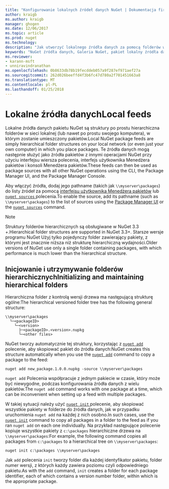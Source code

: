 ```yaml
---
title: "Konfigurowanie lokalnych źródeł danych NuGet | Dokumentacja firmy Microsoft"
author: kraigb
ms.author: kraigb
manager: ghogen
ms.date: 12/06/2017
ms.topic: article
ms.prod: nuget
ms.technology: 
description: "Jak utworzyć lokalnego źródła danych za pomocą folderów w sieci lokalnej pakietów NuGet"
keywords: "NuGet źródła danych, Galeria NuGet, pakiet lokalny źródła danych"
ms.reviewer:
- karann-msft
- unniravindranathan
ms.openlocfilehash: 0b8633db78b19fecddeb057a9f287ef971aef27a
ms.sourcegitcommit: 262d026beeffd4f3b6fc47d780a2f701451663a8
ms.translationtype: MT
ms.contentlocale: pl-PL
ms.lasthandoff: 01/25/2018
---
```

# <a name="local-feeds"></a><span data-ttu-id="14147-104">Lokalne źródła danych</span><span class="sxs-lookup"><span data-stu-id="14147-104">Local feeds</span></span>

<span data-ttu-id="14147-105">Lokalne źródła danych pakietu NuGet są struktury po prostu hierarchiczna folderów w sieci lokalnej (lub nawet po prostu swojego komputera), w którym zostanie umieszczony pakietów.</span><span class="sxs-lookup"><span data-stu-id="14147-105">Local NuGet package feeds are simply hierarchical folder structures on your local network (or even just your own computer) in which you place packages.</span></span> <span data-ttu-id="14147-106">Te źródła danych mogą następnie służyć jako źródła pakietów z innymi operacjami NuGet przy użyciu interfejsu wiersza polecenia, interfejs użytkownika Menedżera pakietów i konsoli Menedżera pakietów.</span><span class="sxs-lookup"><span data-stu-id="14147-106">These feeds can then be used as package sources with all other NuGet operations using the CLI, the Package Manager UI, and the Package Manager Console.</span></span>

<span data-ttu-id="14147-107">Aby włączyć źródła, dodaj jego pathname (takich jak `\\myserver\packages`) do listy źródeł za pomocą [interfejsu użytkownika Menedżera pakietów](../tools/package-manager-ui.md#package-sources) lub [ `nuget sources` ](../tools/cli-ref-sources.md) polecenia.</span><span class="sxs-lookup"><span data-stu-id="14147-107">To enable the source, add its pathname (such as `\\myserver\packages`) to the list of sources using the [Package Manager UI](../tools/package-manager-ui.md#package-sources) or the [`nuget sources`](../tools/cli-ref-sources.md) command.</span></span>

> [!Note]
> <span data-ttu-id="14147-108">Struktury folderów hierarchicznych są obsługiwane w NuGet 3.3 +.</span><span class="sxs-lookup"><span data-stu-id="14147-108">Hierarchical folder structures are supported in NuGet 3.3+.</span></span> <span data-ttu-id="14147-109">Starsze wersje programu NuGet Użyj tylko pojedynczy folder zawierający pakiety, z którymi jest znacznie niższa niż strukturę hierarchiczną wydajności.</span><span class="sxs-lookup"><span data-stu-id="14147-109">Older versions of NuGet use only a single folder containing packages, with which performance is much lower than the hierarchical structure.</span></span>

## <a name="initializing-and-maintaining-hierarchical-folders"></a><span data-ttu-id="14147-110">Inicjowanie i utrzymywanie folderów hierarchicznych</span><span class="sxs-lookup"><span data-stu-id="14147-110">Initializing and maintaining hierarchical folders</span></span>

<span data-ttu-id="14147-111">Hierarchiczna folder z kontrolą wersji drzewa ma następującą strukturę ogólne:</span><span class="sxs-lookup"><span data-stu-id="14147-111">The hierarchical versioned folder tree has the following general structure:</span></span>

    \\myserver\packages
      └─<packageID>
        └─<version>
          ├─<packageID>.<version>.nupkg
          └─<other files>

<span data-ttu-id="14147-112">NuGet tworzy automatycznie tej struktury, korzystając z [ `nuget add` ](../tools/cli-ref-add.md) polecenie, aby skopiować pakiet do źródła danych:</span><span class="sxs-lookup"><span data-stu-id="14147-112">NuGet creates this structure automatically when you use the [`nuget add`](../tools/cli-ref-add.md) command to copy a package to the feed:</span></span>

```cli
nuget add new_package.1.0.0.nupkg -source \\myserver\packages
```

<span data-ttu-id="14147-113">`nuget add` Polecenia współpracuje z jednym pakiecie w czasie, który może być niewygodne, podczas konfigurowania źródła danych z wielu pakietów.</span><span class="sxs-lookup"><span data-stu-id="14147-113">The `nuget add` command works with one package at a time, which can be inconvenient when setting up a feed with multiple packages.</span></span>

<span data-ttu-id="14147-114">W takiej sytuacji należy użyć [ `nuget init` ](../tools/cli-ref-init.md) polecenie, aby skopiować wszystkie pakiety w folderze do źródła danych, jak w przypadku uruchomienia `nuget add` na każdej z nich osobno.</span><span class="sxs-lookup"><span data-stu-id="14147-114">In such cases, use the [`nuget init`](../tools/cli-ref-init.md) command to copy all packages in a folder to the feed as if you ran `nuget add` on each one individually.</span></span> <span data-ttu-id="14147-115">Na przykład następujące polecenie kopiuje wszystkie pakiety z `c:\packages` hierarchiczne drzewa na `\\myserver\packages`:</span><span class="sxs-lookup"><span data-stu-id="14147-115">For example, the following command copies all packages from `c:\packages` to a hierarchical tree on `\\myserver\packages`:</span></span>

```cli
nuget init c:\packages \\myserver\packages
```

<span data-ttu-id="14147-116">Jak `add` polecenia `init` tworzy folder dla każdej identyfikator pakietu, folder numer wersji, z których każdy zawiera poziomu czyli odpowiedniego pakietu.</span><span class="sxs-lookup"><span data-stu-id="14147-116">As with the `add` command, `init` creates a folder for each package identifier, each of which contains a version number folder, within which is the appropriate package.</span></span>
